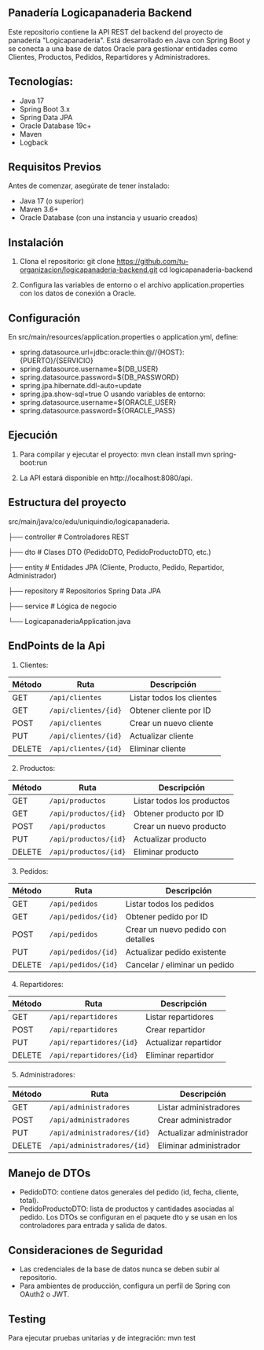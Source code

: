 ## **Panadería Logicapanaderia Backend**
Este repositorio contiene la API REST del backend del proyecto de panadería "Logicapanaderia". Está desarrollado en Java con Spring Boot y se conecta a una base de datos Oracle para gestionar entidades como Clientes, Productos, Pedidos, Repartidores y Administradores.

## Tecnologías:
- Java 17
- Spring Boot 3.x
- Spring Data JPA
- Oracle Database 19c+
- Maven
- Logback

## Requisitos Previos
Antes de comenzar, asegúrate de tener instalado:
- Java 17 (o superior)
- Maven 3.6+
- Oracle Database (con una instancia y usuario creados)

## Instalación
1. Clona el repositorio:
  git clone https://github.com/tu-organizacion/logicapanaderia-backend.git
  cd logicapanaderia-backend

2. Configura las variables de entorno o el archivo application.properties con los datos de conexión a Oracle.

## Configuración
En src/main/resources/application.properties o application.yml, define:
- spring.datasource.url=jdbc:oracle:thin:@//{HOST}:{PUERTO}/{SERVICIO}  
- spring.datasource.username=${DB_USER}
- spring.datasource.password=${DB_PASSWORD}
- spring.jpa.hibernate.ddl-auto=update
- spring.jpa.show-sql=true
O usando variables de entorno:
- spring.datasource.username=${ORACLE_USER}
- spring.datasource.password=${ORACLE_PASS}

## Ejecución
1. Para compilar y ejecutar el proyecto:
mvn clean install
mvn spring-boot:run

2. La API estará disponible en http://localhost:8080/api.

## Estructura del proyecto

src/main/java/co/edu/uniquindio/logicapanaderia.

├── controller        # Controladores REST

├── dto               # Clases DTO (PedidoDTO, PedidoProductoDTO, etc.)

├── entity            # Entidades JPA (Cliente, Producto, Pedido, Repartidor, Administrador)

├── repository        # Repositorios Spring Data JPA

├── service           # Lógica de negocio

└── LogicapanaderiaApplication.java

## EndPoints de la Api

1. Clientes:

| Método | Ruta                 | Descripción               |
| ------ | -------------------- | ------------------------- |
| GET    | `/api/clientes`      | Listar todos los clientes |
| GET    | `/api/clientes/{id}` | Obtener cliente por ID    |
| POST   | `/api/clientes`      | Crear un nuevo cliente    |
| PUT    | `/api/clientes/{id}` | Actualizar cliente        |
| DELETE | `/api/clientes/{id}` | Eliminar cliente          |

2. Productos:

| Método | Ruta                  | Descripción                |
| ------ | --------------------- | -------------------------- |
| GET    | `/api/productos`      | Listar todos los productos |
| GET    | `/api/productos/{id}` | Obtener producto por ID    |
| POST   | `/api/productos`      | Crear un nuevo producto    |
| PUT    | `/api/productos/{id}` | Actualizar producto        |
| DELETE | `/api/productos/{id}` | Eliminar producto          |

3. Pedidos:

| Método | Ruta                | Descripción                        |
| ------ | ------------------- | ---------------------------------- |
| GET    | `/api/pedidos`      | Listar todos los pedidos           |
| GET    | `/api/pedidos/{id}` | Obtener pedido por ID              |
| POST   | `/api/pedidos`      | Crear un nuevo pedido con detalles |
| PUT    | `/api/pedidos/{id}` | Actualizar pedido existente        |
| DELETE | `/api/pedidos/{id}` | Cancelar / eliminar un pedido      |

4. Repartidores:

| Método | Ruta                     | Descripción           |
| ------ | ------------------------ | --------------------- |
| GET    | `/api/repartidores`      | Listar repartidores   |
| POST   | `/api/repartidores`      | Crear repartidor      |
| PUT    | `/api/repartidores/{id}` | Actualizar repartidor |
| DELETE | `/api/repartidores/{id}` | Eliminar repartidor   |

5. Administradores:

| Método | Ruta                        | Descripción              |
| ------ | --------------------------- | ------------------------ |
| GET    | `/api/administradores`      | Listar administradores   |
| POST   | `/api/administradores`      | Crear administrador      |
| PUT    | `/api/administradores/{id}` | Actualizar administrador |
| DELETE | `/api/administradores/{id}` | Eliminar administrador   |

## Manejo de DTOs
- PedidoDTO: contiene datos generales del pedido (id, fecha, cliente, total).
- PedidoProductoDTO: lista de productos y cantidades asociadas al pedido.
Los DTOs se configuran en el paquete dto y se usan en los controladores para entrada y salida de datos.

## Consideraciones de Seguridad
- Las credenciales de la base de datos nunca se deben subir al repositorio.
- Para ambientes de producción, configura un perfil de Spring con OAuth2 o JWT.

## Testing
Para ejecutar pruebas unitarias y de integración:
mvn test
